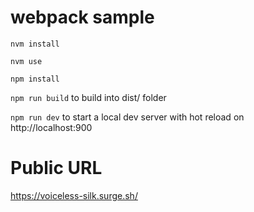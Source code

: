 # webpack sample

`nvm install`

`nvm use`

`npm install`

`npm run build` to build into dist/ folder

`npm run dev` to start a local dev server with hot reload on http://localhost:900

# Public URL

https://voiceless-silk.surge.sh/
